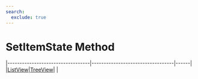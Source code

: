 ```yaml
---
search:
  exclude: true
---
```


<h1 class="heading"><span class="name">SetItemState Method</span></h1>

|----------------------------------|----------------------------------|------|
|[ListView](../objects/listview.md)|[TreeView](../objects/treeview.md)|&nbsp;|
